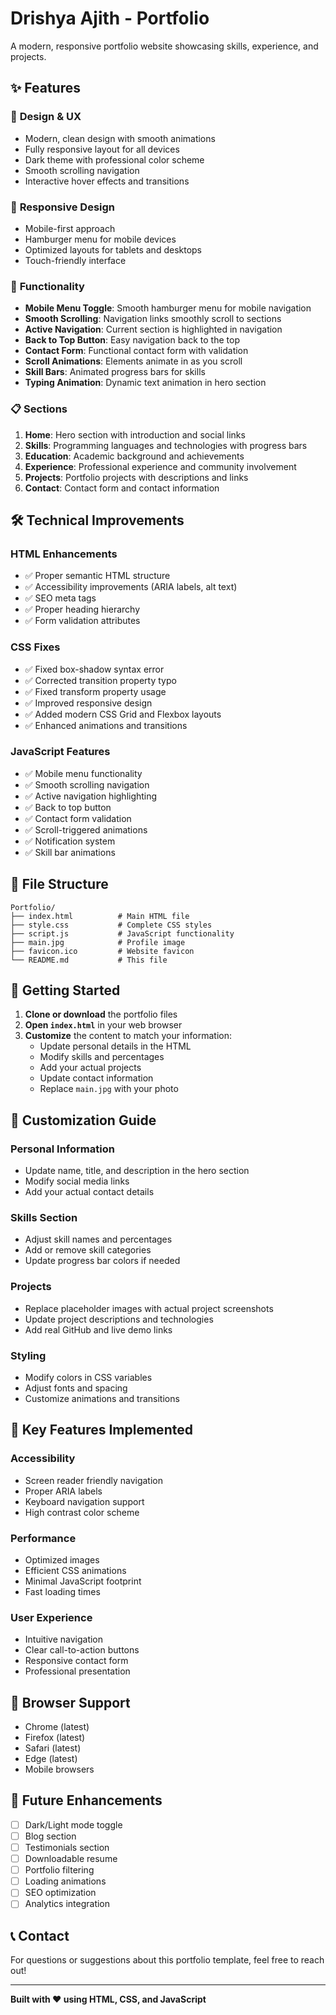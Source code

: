 # Drishya Ajith - Portfolio

A modern, responsive portfolio website showcasing skills, experience, and projects.

## ✨ Features

### 🎨 **Design & UX**
- Modern, clean design with smooth animations
- Fully responsive layout for all devices
- Dark theme with professional color scheme
- Smooth scrolling navigation
- Interactive hover effects and transitions

### 📱 **Responsive Design**
- Mobile-first approach
- Hamburger menu for mobile devices
- Optimized layouts for tablets and desktops
- Touch-friendly interface

### 🚀 **Functionality**
- **Mobile Menu Toggle**: Smooth hamburger menu for mobile navigation
- **Smooth Scrolling**: Navigation links smoothly scroll to sections
- **Active Navigation**: Current section is highlighted in navigation
- **Back to Top Button**: Easy navigation back to the top
- **Contact Form**: Functional contact form with validation
- **Scroll Animations**: Elements animate in as you scroll
- **Skill Bars**: Animated progress bars for skills
- **Typing Animation**: Dynamic text animation in hero section

### 📋 **Sections**
1. **Home**: Hero section with introduction and social links
2. **Skills**: Programming languages and technologies with progress bars
3. **Education**: Academic background and achievements
4. **Experience**: Professional experience and community involvement
5. **Projects**: Portfolio projects with descriptions and links
6. **Contact**: Contact form and contact information

## 🛠️ **Technical Improvements**

### **HTML Enhancements**
- ✅ Proper semantic HTML structure
- ✅ Accessibility improvements (ARIA labels, alt text)
- ✅ SEO meta tags
- ✅ Proper heading hierarchy
- ✅ Form validation attributes

### **CSS Fixes**
- ✅ Fixed box-shadow syntax error
- ✅ Corrected transition property typo
- ✅ Fixed transform property usage
- ✅ Improved responsive design
- ✅ Added modern CSS Grid and Flexbox layouts
- ✅ Enhanced animations and transitions

### **JavaScript Features**
- ✅ Mobile menu functionality
- ✅ Smooth scrolling navigation
- ✅ Active navigation highlighting
- ✅ Back to top button
- ✅ Contact form validation
- ✅ Scroll-triggered animations
- ✅ Notification system
- ✅ Skill bar animations

## 📁 **File Structure**
```
Portfolio/
├── index.html          # Main HTML file
├── style.css           # Complete CSS styles
├── script.js           # JavaScript functionality
├── main.jpg            # Profile image
├── favicon.ico         # Website favicon
└── README.md           # This file
```

## 🚀 **Getting Started**

1. **Clone or download** the portfolio files
2. **Open `index.html`** in your web browser
3. **Customize** the content to match your information:
   - Update personal details in the HTML
   - Modify skills and percentages
   - Add your actual projects
   - Update contact information
   - Replace `main.jpg` with your photo

## 🎯 **Customization Guide**

### **Personal Information**
- Update name, title, and description in the hero section
- Modify social media links
- Add your actual contact details

### **Skills Section**
- Adjust skill names and percentages
- Add or remove skill categories
- Update progress bar colors if needed

### **Projects**
- Replace placeholder images with actual project screenshots
- Update project descriptions and technologies
- Add real GitHub and live demo links

### **Styling**
- Modify colors in CSS variables
- Adjust fonts and spacing
- Customize animations and transitions

## 🌟 **Key Features Implemented**

### **Accessibility**
- Screen reader friendly navigation
- Proper ARIA labels
- Keyboard navigation support
- High contrast color scheme

### **Performance**
- Optimized images
- Efficient CSS animations
- Minimal JavaScript footprint
- Fast loading times

### **User Experience**
- Intuitive navigation
- Clear call-to-action buttons
- Responsive contact form
- Professional presentation

## 📱 **Browser Support**
- Chrome (latest)
- Firefox (latest)
- Safari (latest)
- Edge (latest)
- Mobile browsers

## 🔧 **Future Enhancements**
- [ ] Dark/Light mode toggle
- [ ] Blog section
- [ ] Testimonials section
- [ ] Downloadable resume
- [ ] Portfolio filtering
- [ ] Loading animations
- [ ] SEO optimization
- [ ] Analytics integration

## 📞 **Contact**
For questions or suggestions about this portfolio template, feel free to reach out!

---

**Built with ❤️ using HTML, CSS, and JavaScript** 